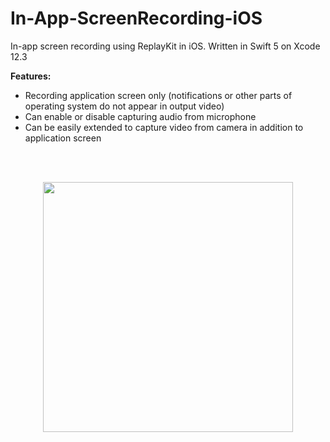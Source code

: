 # In-App-ScreenRecording-iOS
In-app screen recording using ReplayKit in iOS. Written in Swift 5 on Xcode 12.3

**Features:**
* Recording application screen only (notifications or other parts of operating system do not appear in output video)
* Can enable or disable capturing audio from microphone
* Can be easily extended to capture video from camera in addition to application screen

<br/>
<br/>
<p align="center">
  <img src="https://user-images.githubusercontent.com/8017394/132110004-0a53c68e-94ae-4485-aa5e-071ab3c93778.jpeg" width="400">
</p>


